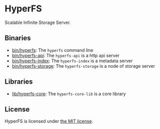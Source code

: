 HyperFS
=======

Scalable Infinite Storage Server.

## Binaries

- [bin/hyperfs](bin/hyperfs): The `hyperfs` command line
- [bin/hyperfs-api](bin/hyperfs-api): The `hyperfs-api` is a http api server
- [bin/hyperfs-index](bin/hyperfs-index): The `hyperfs-index` is a metadata server
- [bin/hyperfs-storage](bin/hyperfs-storage): The `hyperfs-storage` is a node of storage server

## Libraries

- [lib/hyperfs-core](lib/hyperfs-core): The `hyperfs-core-lib` is a core library

## License

HyperFS is licensed under [the MIT license](LICENSE.md).
